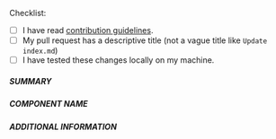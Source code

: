 Checklist:

<!-- Please follow this checklist and put an x in each of the boxes, like this: [x]. It will ensure that our team takes your pull request seriously. -->

- [ ] I have read [contribution guidelines](https://github.com/maplelabs/github-audit/blob/master/CONTRIBUTING.md).
- [ ] My pull request has a descriptive title (not a vague title like `Update index.md`)
- [ ] I have tested these changes locally on my machine.

##### SUMMARY
<!--- Describe the change below, including rationale and design decisions -->

<!--- HINT: Include "Fixes #nnn" if you are fixing an existing issue -->

##### COMPONENT NAME
<!--- Write the short name of the module, plugin, task or feature below -->

##### ADDITIONAL INFORMATION
<!--- Include additional information to help people understand the change here -->
<!--- A step-by-step reproduction of the problem is helpful if there is no related issue -->

<!--- Paste verbatim command output below, e.g. before and after your change -->
```paste below

```